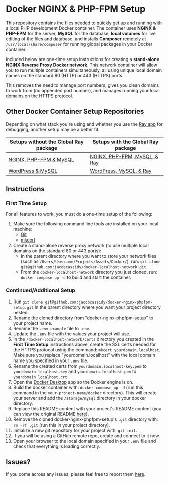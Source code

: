 # Docker NGINX & PHP-FPM Setup

This repository contains the files needed to quickly get up and running with a local PHP development Docker container. The container uses __NGINX & PHP-FPM__ for the server, __MySQL__ for the database, __local volumes__ for live editing of the files and database, and installs __Composer__ remotely at `/usr/local/share/composer` for running global packages in your Docker container.

Included below are one-time setup instructions for creating a __stand-alone NGINX Reverse Proxy Docker network__. This network container will allow you to run multiple containers simultaneously, all using unique local domain names on the standard 80 (HTTP) or 443 (HTTPS) ports.

This removes the need to manage port numbers, gives you clean domains to work from (no appended port number), and manages running your local domains on the HTTPS protocol.

## Other Docker Container Setup Repositories

Depending on what stack you're using and whether you use the [Ray app](https://myray.app/) for debugging, another setup may be a better fit:

| Setups without the Global Ray package| Setups with the Global Ray package |
| - | - |
| [NGINX, PHP-FPM & MySQL](https://github.com/jacobcassidy/docker-nginx-phpfpm-setup) | [NGINX, PHP-FPM, MySQL, & Ray](https://github.com/jacobcassidy/docker-nginx-phpfpm-ray-setup) |
| [WordPress & MySQL](https://github.com/jacobcassidy/docker-wordpress-setup) | [WordPress, MySQL, & Ray](https://github.com/jacobcassidy/docker-wordpress-ray-setup) |

## Instructions

### First Time Setup

For all features to work, you must do a one-time setup of the following:

1. Make sure the following command line tools are installed on your local machine:
    - [Git](https://git-scm.com/book/en/v2/Getting-Started-Installing-Git)
    - [mkcert](https://github.com/FiloSottile/mkcert)
2. Create a stand-alone reverse proxy network (to use multiple local domains on the standard 80 or 443 ports):
    - In the parent directory where you want to store your network files (such as `/Users/Username/Projects/Assets/Docker/`), run: `git clone git@github.com:jacobcassidy/docker-localhost-network.git`.
    - From the `docker-localhost-network` directory you just cloned, run: `docker compose up -d` to build and start the container.

### Continued/Additional Setup

1. Run `git clone git@github.com:jacobcassidy/docker-nginx-phpfpm-setup.git` in the parent directory where you want your project directory nested.
2. Rename the cloned directory from "docker-nginx-phpfpm-setup" to your project name.
3. Rename the `.env-example` file to `.env`.
4. Update the `.env` file with the values your project will use.
5. In the `/docker-localhost-network/certs` directory you created in the __First Time Setup__ instructions above, create the SSL certs needed for the HTTPS protocol using the command: `mkcert yourdomain.localhost`. Make sure you replace "yourdomain.localhost" with the local domain name you specified in your `.env` file.
6. Rename the created certs from `yourdomain.localhost-key.pem` to `yourdomain.localhost.key` and `yourdomain.localhost.pem` to `yourdomain.localhost.crt`
7. Open the [Docker Desktop](https://www.docker.com/products/docker-desktop/) app so the Docker engine is on.
8. Build the docker container with: `docker compose up -d` (run this command in the `your-project-name/docker` directory). This will create your server and add the `/storage/mysql` directory in your docker directory.
9. Replace this README content with your project's README content (you can view the original README [here](https://github.com/jacobcassidy/docker-nginx-phpfpm-setup)).
10. Remove the cloned docker-nginx-phpfpm-setup's `.git` directory with: `rm -rf .git` (run this in your project directory).
11. Initialize a new git repository for your project with: `git init`.
12. If you will be using a GitHub remote repo, create and connect to it now.
13. Open your browser to the local domain specified in your `.env` file and check that everything is loading correctly.

## Issues?

If you come across any issues, please feel free to report them [here](https://github.com/jacobcassidy/docker-nginx-phpfpm-setup/issues).
